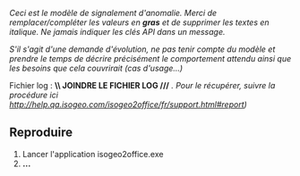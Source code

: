 *Ceci est le modèle de signalement d'anomalie. Merci de remplacer/compléter les valeurs en **gras** et de supprimer les textes en italique. Ne jamais indiquer les clés API dans un message.*

*S'il s'agit d'une demande d'évolution, ne pas tenir compte du modèle et prendre le temps de décrire précisément le comportement attendu ainsi que les besoins que cela couvrirait (cas d'usage...)*

Fichier log : **\\\ JOINDRE LE FICHIER LOG ///**
*. Pour le récupérer, suivre la procédure ici http://help.qa.isogeo.com/isogeo2office/fr/support.html#report)*

## Reproduire

1. Lancer l'application isogeo2office.exe
2. **...**
